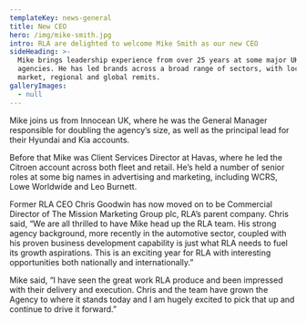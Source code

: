 ```yaml
---
templateKey: news-general
title: New CEO
hero: /img/mike-smith.jpg
intro: RLA are delighted to welcome Mike Smith as our new CEO
sideHeading: >-
  Mike brings leadership experience from over 25 years at some major UK
  agencies. He has led brands across a broad range of sectors, with local
  market, regional and global remits.
galleryImages:
  - null
---
```

Mike joins us from Innocean UK, where he was the General Manager responsible for doubling the agency’s size, as well as the principal lead for their Hyundai and Kia accounts.

Before that Mike was Client Services Director at Havas, where he led the Citroen account across both fleet and retail. He’s held a number of senior roles at some big names in advertising and marketing, including WCRS, Lowe Worldwide and Leo Burnett.

Former RLA CEO Chris Goodwin has now moved on to be Commercial Director of The Mission Marketing Group plc, RLA’s parent company. Chris said, “We are all thrilled to have Mike head up the RLA team. His strong agency background, more recently in the automotive sector, coupled with his proven business development capability is just what RLA needs to fuel its growth aspirations. This is an exciting year for RLA with interesting opportunities both nationally and internationally.”

Mike said, “I have seen the great work RLA produce and been impressed with their delivery and execution. Chris and the team have grown the Agency to where it stands today and I am hugely excited to pick that up and continue to drive it forward.”
